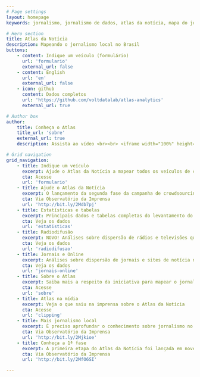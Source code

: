 ```yaml
---
# Page settings
layout: homepage
keywords: jornalismo, jornalismo de dados, atlas da notícia, mapa do jornalismo, transparência

# Hero section
title: Atlas da Notícia
description: Mapeando o jornalismo local no Brasil
buttons:
    - content: Indique um veículo (formulário)
      url: 'formulario'
      external_url: false
    - content: English
      url: 'en'
      external_url: false
    - icon: github
      content: Dados completos
      url: 'https://github.com/voltdatalab/atlas-analytics'
      external_url: true

# Author box
author:
    title: Conheça o Atlas
    title_url: 'sobre'
    external_url: true
    description: Assista ao vídeo <br><br> <iframe width="100%" height="160" src="https://www.youtube.com/embed/dVYrf29Qsdc?rel=0" frameborder="0" allow="autoplay; encrypted-media" allowfullscreen></iframe>

# Grid navigation
grid_navigation:
    - title: Indique um veículo
      excerpt: Ajude o Atlas da Notícia a mapear todos os veículos de comunicação do Brasil e construir uma base para melhorarmos o conhecimento sobre o jornalismo local
      cta: Acesse
      url: 'formulario'
    - title: Ajude o Atlas da Notícia
      excerpt: O lançamento da segunda fase da campanha de crowdsourcing do Atlas da Notícia é o destaque desta edição do Observatório da Imprensa
      cta: Via Observatório da Imprensa
      url: 'http://bit.ly/2Mdb7pj'
    - title: Estatísticas e tabelas
      excerpt: Principais dados e tabelas completas do levantamento do Atlas da Notícia
      cta: Veja os dados
      url: 'estatisticas'
    - title: Radiodifusão
      excerpt: NOVO! Análises sobre dispersão de rádios e televisões que operam no espectro de radiodifusão brasileiro
      cta: Veja os dados
      url: 'radiodifusao'
    - title: Jornais e Online
      excerpt: Análises sobre dispersão de jornais e sites de notícia no território brasileiro
      cta: Veja os dados
      url: 'jornais-online'
    - title: Sobre o Atlas
      excerpt: Saiba mais a respeito da iniciativa para mapear o jornalismo no Brasil
      cta: Acesse
      url: 'sobre'
    - title: Atlas na mídia
      excerpt: Veja o que saiu na imprensa sobre o Atlas da Notícia
      cta: Acesse
      url: 'clipping'
    - title: Mais jornalismo local
      excerpt: É preciso aprofundar o conhecimento sobre jornalismo no Brasil. Na segunda fase, a meta é ampliar o crowdsourcing a partir de um formulário disponibilizado na rede
      cta: Via Observatório da Imprensa
      url: 'http://bit.ly/2Mjkioe'
    - title: Conheça a 1ª fase
      excerpt: A primeira etapa do Atlas da Notícia foi lançada em novembro de 2017 na edição especial 965 do Observatório da Imprensa. Reveja os principais conteúdos daquela edição
      cta: Via Observatório da Imprensa
      url: 'http://bit.ly/2MfO6SI'

---
```

